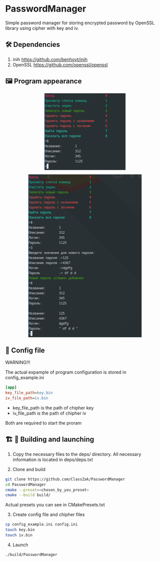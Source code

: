 # PasswordManager

Simple password manager for storing encrypted password by OpenSSL library using cipher with key and iv.

## 🛠 Dependencies

1. inih https://github.com/benhoyt/inih
2. OpenSSL https://github.com/openssl/openssl

## 🖼️ Program appearance

<p align="center">
	<img align="center" src="https://github.com/ClassZak/PasswordManager/blob/master/screenshot1.png"/>
</p>
<p align="center">
	<img align="center" src="https://github.com/ClassZak/PasswordManager/blob/master/screenshot2.png"/>
</p>

## 📰 Config file

WARNING!!!

The actual expample of program configuration is stored in config\_example.ini

```ini
[app]
key_file_path=key.bin
iv_file_path=iv.bin
```

- key\_file\_path is the path of chipher key
- iv\_file\_path is the path of chipher iv

Both are required to start the proram

## 🏗 🚀 Building and launching

1. Copy the necessary files to the deps/ directory. All necessary information is located in deps/deps.txt

2. Clone and build

```bash
git clone https://github.com/ClassZak/PasswordManager
cd PasswordManager
cmake --preset=<chosen_by_you_preset>
cmake --build build/
```

Actual presets you can see in CMakePresets.txt

3. Create config file and chipher files

```bash
cp config_example.ini config.ini
touch key.bin
touch iv.bin
```

4. Launch

```bash
./build/PasswordManager
```

